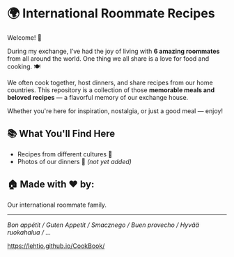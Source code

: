 # 🌍 International Roommate Recipes

Welcome! 👋

During my exchange, I’ve had the joy of living with **6 amazing roommates** from all around the world. One thing we all share is a love for food and cooking. 🍽️

We often cook together, host dinners, and share recipes from our home countries. This repository is a collection of those **memorable meals and beloved recipes** — a flavorful memory of our exchange house.

Whether you're here for inspiration, nostalgia, or just a good meal — enjoy!

## 📚 What You'll Find Here

- Recipes from different cultures 🥘
- Photos of our dinners 📸 *(not yet added)*

## 🏠 Made with ❤️ by:
Our international roommate family. 

---

*Bon appétit / Guten Appetit / Smacznego / Buen provecho / Hyvää ruokahalua / ...*

https://lehtio.github.io/CookBook/ 
